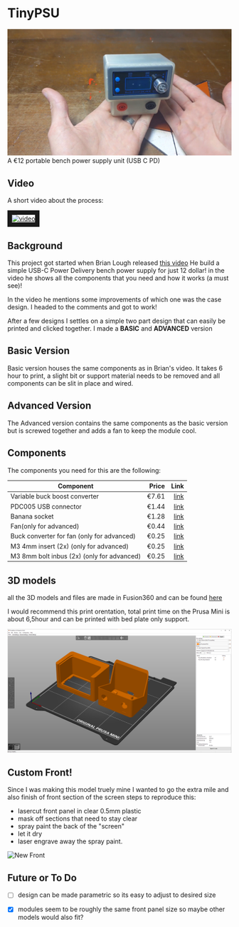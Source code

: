 #  TinyPSU
![The tiny psu!](img/tinypsu.png "The tiny psu!")
A €12 portable bench power supply unit (USB C PD)


## Video
A short video about the process:

<a href="http://www.youtube.com/watch?feature=player_embedded&v=lPeCsuVD0Uc
" target="_blank"><img src="http://img.youtube.com/vi/lPeCsuVD0Uc/0.jpg" 
alt="video" width="240" height="180" border="10" /></a>

## Background
This project got started when Brian Lough released [this video](https://youtu.be/Xdq6dzH26QY) He build a simple USB-C Power Delivery bench power supply for just 12 dollar! in the video he shows all the components that you need and how it works (a must see)!

In the video he mentions some improvements of which one was the case design. I headed to the comments and got to work!

After a few designs I settles on a simple two part design that can easily be printed and clicked together.
I made a **BASIC** and **ADVANCED** version



## Basic Version
Basic version houses the same components as in Brian's video.
It takes 6 hour to print, a slight bit or support material needs to be removed and all components can be slit in place and wired.



## Advanced Version
The Advanced version contains the same components as the basic version but is screwed together and adds a fan to keep the module cool.




## Components
The components you need for this are the following:


| Component        | Price          | Link  |
| ------------- |-------------:| -----:|
| Variable buck boost converter      | €7.61 | [link](https://nl.aliexpress.com/item/4001078401775.html?aff_platform=shareComponent-detail&sk=_dY4CRkZ&aff_trace_key=8267c0fcad2d415295f246544766cafa-1602602738613-00803-_dY4CRkZ&terminal_id=ca670222cfd24fd6b840c6a4e340d4e2&tmLog=new_Detail) |
| PDC005 USB connector      | €1.44      |   [link](https://nl.aliexpress.com/item/4001253821461.html) |
| Banana socket | €1.28      |    [link](https://nl.aliexpress.com/item/4001315056705.html?spm=a2g0s.9042311.0.0.38514c4dVRb7Zd) |
| Fan(only for advanced) | €0.44      | [link](https://nl.aliexpress.com/item/32918866763.html?spm=a2g0o.productlist.0.0.62984d1bTmkGRT&algo_pvid=ec8d61d8-6df9-43c1-9d5f-755b474b6f4e&algo_expid=ec8d61d8-6df9-43c1-9d5f-755b474b6f4e-10&btsid=2100bdd016062512776757509e0fd5&ws_ab_test=searchweb0_0,searchweb201602_,searchweb201603_) |
| Buck converter for fan (only for advanced) | €0.25      | [link](https://nl.aliexpress.com/item/32725312642.html?spm=a2g0o.productlist.0.0.450d2e99xJFvii&algo_pvid=fd378764-7993-4095-8bde-07f42d1527b3&algo_expid=fd378764-7993-4095-8bde-07f42d1527b3-20&btsid=2100bdf016062513685307601e293e&ws_ab_test=searchweb0_0,searchweb201602_,searchweb201603_) |
| M3 4mm insert (2x) (only for advanced) | €0.25      | [link]() |
| M3 8mm bolt inbus (2x) (only for advanced) | €0.25      | [link]() |


## 3D models
all the 3D models and files are made in Fusion360 and can be found [here](https://a360.co/3dzU4cF)

I would recommend this print orentation, total print time on the Prusa Mini is about 6,5hour and can be printed with bed plate only support.


![Print orientation](img/print_orientation.png "Print orientation")

## Custom Front!
Since I was making this model truely mine I wanted to go the extra mile and also finish of front section of the screen
steps to reproduce this:
- lasercut front panel in clear 0.5mm plastic
- mask off sections that need to stay clear
- spray paint the back of the "screen"
- let it dry
- laser engrave away the spray paint.

![New Front](img/new_front.gif "New Front")




## Future or To Do
- [ ] design can be made parametric so its easy to adjust to desired size
- [x] modules seem to be roughly the same front panel size so maybe other models would also fit? 



